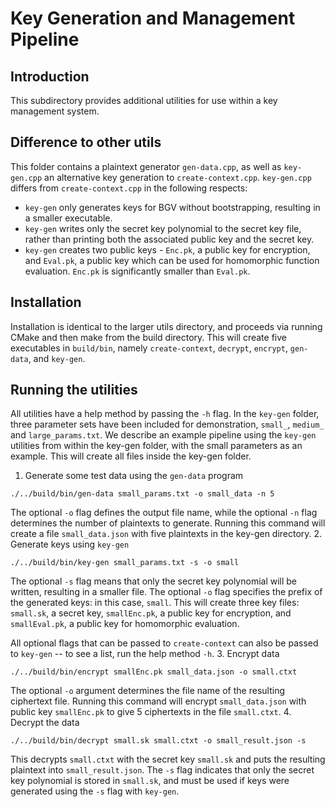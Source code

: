 # Key Generation and Management Pipeline

## Introduction
This subdirectory provides additional utilities for use within a key management system. 

## Difference to other utils
This folder contains a plaintext generator `gen-data.cpp`, as well as `key-gen.cpp` an alternative key generation to `create-context.cpp`. `key-gen.cpp` differs from `create-context.cpp` in the following respects:
-  `key-gen` only generates keys for BGV without bootstrapping, resulting in a smaller executable.
-  `key-gen` writes only the secret key polynomial to the secret key file, rather than printing both the associated public key and the secret key.
-  `key-gen` creates two public keys - `Enc.pk`, a public key for encryption, and `Eval.pk`, a public key which can be used for homomorphic function evaluation. `Enc.pk` is significantly smaller than `Eval.pk`.

## Installation 
Installation is identical to the larger utils directory, and proceeds via running  CMake and then make from the build directory. This will create five executables in `build/bin`, namely `create-context`, `decrypt`, `encrypt`, `gen-data`, and `key-gen`.

## Running the utilities
All utilities have a help method by passing the `-h` flag. In the `key-gen` folder, three parameter sets have been included for demonstration, `small_`, `medium_` and `large_params.txt`. We describe an example pipeline using the `key-gen` utilities from within the key-gen folder, with the small parameters as an example. This will create all files inside the key-gen folder.
1. Generate some test data using the `gen-data` program
```
./../build/bin/gen-data small_params.txt -o small_data -n 5
```
The optional `-o` flag defines the output file name, while the optional `-n` flag determines the number of plaintexts to generate. Running this command will create a file `small_data.json` with five plaintexts in the key-gen directory.
2. Generate keys using `key-gen`
```
./../build/bin/key-gen small_params.txt -s -o small
```
The optional `-s` flag means that only the secret key polynomial will be written, resulting in a smaller file. The optional `-o` flag specifies the prefix of the generated keys: in this case, `small`. This will create three key files: `small.sk`, a secret key, `smallEnc.pk`, a public key for encryption, and `smallEval.pk`, a public key for homomorphic evaluation.

All optional flags that can be passed to `create-context` can also be passed to `key-gen` -- to see a list, run the help method `-h`.
3. Encrypt data
```
./../build/bin/encrypt smallEnc.pk small_data.json -o small.ctxt
```
The optional `-o` argument determines the file name of the resulting ciphertext file. Running this command will encrypt `small_data.json` with public key `smallEnc.pk` to give 5 ciphertexts in the file `small.ctxt`.
4. Decrypt the data
```
./../build/bin/decrypt small.sk small.ctxt -o small_result.json -s
```
This decrypts `small.ctxt` with the secret key `small.sk` and puts the resulting plaintext into `small_result.json`. The `-s` flag indicates that only the secret key polynomial is stored in `small.sk`, and must be used if keys were generated using the `-s` flag with `key-gen`.
